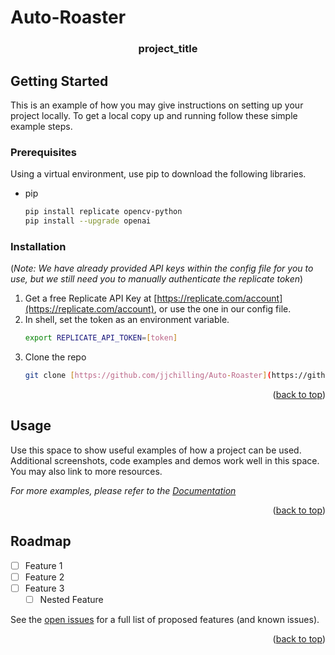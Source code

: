 # Auto-Roaster

<h3 align="center"> project_title </h3>

<!-- GETTING STARTED -->
## Getting Started

This is an example of how you may give instructions on setting up your project locally.
To get a local copy up and running follow these simple example steps.

### Prerequisites

Using a virtual environment, use pip to download the following libraries.
* pip
  ```sh
  pip install replicate opencv-python
  pip install --upgrade openai
  ```

### Installation
(*Note: We have already provided API keys within the config file for you to use, but we still need you to manually authenticate the replicate token*)
1. Get a free Replicate API Key at [https://replicate.com/account](https://replicate.com/account), or use the one in our config file.
2. In shell, set the token as an environment variable.
   ```sh
   export REPLICATE_API_TOKEN=[token]
   ```
4. Clone the repo
   ```sh
   git clone [https://github.com/jjchilling/Auto-Roaster](https://github.com/jjchilling/Auto-Roaster)
   ```

<p align="right">(<a href="#readme-top">back to top</a>)</p>



<!-- USAGE EXAMPLES -->
## Usage

Use this space to show useful examples of how a project can be used. Additional screenshots, code examples and demos work well in this space. You may also link to more resources.

_For more examples, please refer to the [Documentation](https://example.com)_

<p align="right">(<a href="#readme-top">back to top</a>)</p>



<!-- ROADMAP -->
## Roadmap

- [ ] Feature 1
- [ ] Feature 2
- [ ] Feature 3
    - [ ] Nested Feature

See the [open issues](https://github.com/github_username/repo_name/issues) for a full list of proposed features (and known issues).

<p align="right">(<a href="#readme-top">back to top</a>)</p>
